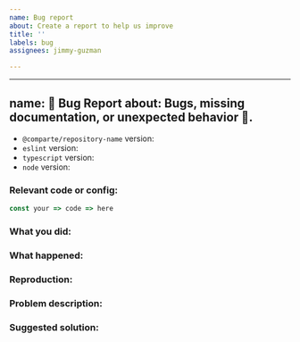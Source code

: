 ```yaml
---
name: Bug report
about: Create a report to help us improve
title: ''
labels: bug
assignees: jimmy-guzman

---
```


---
name: 🐛 Bug Report
about: Bugs, missing documentation, or unexpected behavior 🤔.
---

- `@comparte/repository-name` version:
- `eslint` version:
- `typescript` version:
- `node` version:

### Relevant code or config:

```js
const your => code => here
```

### What you did:

### What happened:

### Reproduction:

### Problem description:

### Suggested solution:
